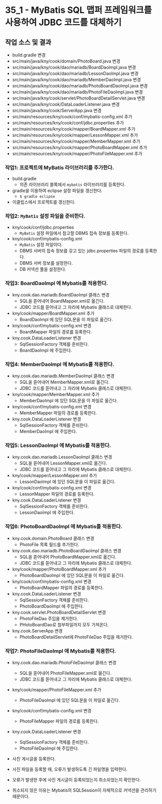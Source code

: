 # 35_1 - MyBatis SQL 맵퍼 프레임워크를 사용하여 JDBC 코드를 대체하기

## 작업 소스 및 결과

- build.gradle 변경
- src/main/java/kny/cook/domain/PhotoBoard.java 변경
- src/main/java/kny/cook/dao/mariadb/BoardDaoImpl.java 변경
- src/main/java/kny/cook/dao/mariadb/LessonDaoImpl.java 변경
- src/main/java/kny/cook/dao/mariadb/MemberDaoImpl.java 변경
- src/main/java/kny/cook/dao/mariadb/PhotoBoardDaoImpl.java 변경
- src/main/java/kny/cook/dao/mariadb/PhotoFileDaoImpl.java 변경
- src/main/java/kny/cook/servlet/PhotoBoardDetailServlet.java 변경
- src/main/java/kny/cook/DataLoaderListener.java 변경
- src/main/java/kny/cook/ServerApp.java 변경
- src/main/resources/kny/cook/conf/mybatis-config.xml 추가
- src/main/resources/kny/cook/conf/jdbc.properties 추가
- src/main/resources/kny/cook/mapper/BoardMapper.xml 추가
- src/main/resources/kny/cook/mapper/LessonMapper.xml 추가
- src/main/resources/kny/cook/mapper/MemberMapper.xml 추가
- src/main/resources/kny/cook/mapper/PhotoBoardMapper.xml 추가
- src/main/resources/kny/cook/mapper/PhotoFileMapper.xml 추가


### 작업1: 프로젝트에 MyBatis 라이브러리를 추가한다.

- build.gradle   
  - 의존 라이브러리 블록에서 `mybatis` 라이브러리를 등록한다.
- gradle을 이용하여 eclipse 설정 파일을 갱신한다.
  - `$ gradle eclipse`
- 이클립스에서 프로젝트를 갱신한다.
  
### 작업2: `MyBatis` 설정 파일을 준비한다.

- kny/cook/conf/jdbc.properties
    - `MyBatis` 설정 파일에서 참고할 DBMS 접속 정보를 등록한다.
- kny/cook/conf/mybatis-config.xml
    - `MyBatis` 설정 파일이다.
    - DBMS 서버의 접속 정보를 갖고 있는 jdbc.properties 파일의 경로를 등록한다.
    - DBMS 서버 정보를 설정한다.
    - DB 커넥션 풀을 설정한다.

### 작업3: BoardDaoImpl 에 Mybatis를 적용한다.

- kny.cook.dao.mariadb.BoardDaoImpl 클래스 변경
  - SQL을 뜯어내어 BoardMapper.xml로 옮긴다.
  - JDBC 코드를 뜯어내고 그 자리에 Mybatis 클래스로 대체한다.
- kny/cook/mapper/BoardMapper.xml 추가
  - BoardDaoImpl 에 있던 SQL문을 이 파일로 옮긴다.
- kny/cook/conf/mybatis-config.xml 변경 
  - BoardMapper 파일의 경로를 등록한다.
- kny.cook.DataLoaderListener 변경
  - SqlSessionFactory 객체를 준비한다.
  - BoardDaoImpl 에 주입한다.

### 작업4: MemberDaoImpl 에 Mybatis를 적용한다.

- kny.cook.dao.mariadb.MemberDaoImpl 클래스 변경
  - SQL을 뜯어내어 MemberMapper.xml로 옮긴다.
  - JDBC 코드를 뜯어내고 그 자리에 Mybatis 클래스로 대체한다.
- kny/cook/mapper/MemberMapper.xml 추가
  - MemberDaoImpl 에 있던 SQL문을 이 파일로 옮긴다.
- kny/cook/conf/mybatis-config.xml 변경 
  - MemberMapper 파일의 경로를 등록한다.
- kny.cook.DataLoaderListener 변경
  - SqlSessionFactory 객체를 준비한다.
  - MemberDaoImpl 에 주입한다.

### 작업5: LessonDaoImpl 에 Mybatis를 적용한다.

- kny.cook.dao.mariadb.LessonDaoImpl 클래스 변경
  - SQL을 뜯어내어 LessonMapper.xml로 옮긴다.
  - JDBC 코드를 뜯어내고 그 자리에 Mybatis 클래스로 대체한다.
- kny/cook/mapper/LessonMapper.xml 추가
  - LessonDaoImpl 에 있던 SQL문을 이 파일로 옮긴다.
- kny/cook/conf/mybatis-config.xml 변경 
  - LessonMapper 파일의 경로를 등록한다.
- kny.cook.DataLoaderListener 변경
  - SqlSessionFactory 객체를 준비한다.
  - LessonDaoImpl 에 주입한다.

### 작업6: PhotoBoardDaoImpl 에 Mybatis를 적용한다.

- kny.cook.domain.PhotoBoard 클래스 변경
  - PhotoFile 목록 필드를 추가한다.
- kny.cook.dao.mariadb.PhotoBoardDaoImpl 클래스 변경
  - SQL을 뜯어내어 PhotoBoardMapper.xml로 옮긴다.
  - JDBC 코드를 뜯어내고 그 자리에 Mybatis 클래스로 대체한다.
- kny/cook/mapper/PhotoBoardMapper.xml 추가
  - PhotoBoardDaoImpl 에 있던 SQL문을 이 파일로 옮긴다.
- kny/cook/conf/mybatis-config.xml 변경 
  - PhotoBoardMapper 파일의 경로를 등록한다.
- kny.cook.DataLoaderListener 변경
  - SqlSessionFactory 객체를 준비한다.
  - PhotoBoardDaoImpl 에 주입한다.
- kny.cook.servlet.PhotoBoardDetailServlet 변경
  - PhotoFileDao 주입을 제거한다.
  - PHotoBoardDao로 첨부파일까지 모두 가져온다.
- kny.cook.ServerApp 변경
  - PhotoBoardDetailServlet에 PhotoFileDao 주입을 제거한다.
  
### 작업7: PhotoFileDaoImpl 에 Mybatis를 적용한다.

- kny.cook.dao.mariadb.PhotoFileDaoImpl 클래스 변경
  - SQL을 뜯어내어 PhotoFileMapper.xml로 옮긴다.
  - JDBC 코드를 뜯어내고 그 자리에 Mybatis 클래스로 대체한다.
- kny/cook/mapper/PhotoFileMapper.xml 추가
  - PhotoFileDaoImpl 에 있던 SQL문을 이 파일로 옮긴다.
- kny/cook/conf/mybatis-config.xml 변경 
  - PhotoFileMapper 파일의 경로를 등록한다.
- kny.cook.DataLoaderListener 변경
  - SqlSessionFactory 객체를 준비한다.
  - PhotoFileDaoImpl 에 주입한다.


- 사진 게시글을 등록한다.
- 사진 파일을 등록할 때, 오류가 발생하도록 긴 파일명을 입력한다.
- 오류가 발생한 후에 사진 게시글이 등록되었는지 취소되었는지 확인한다.
- 취소되지 않은 이유는 Mybatis의 SQLSession이 자체적으로 커넥션을 관리하기 때문이다.
 